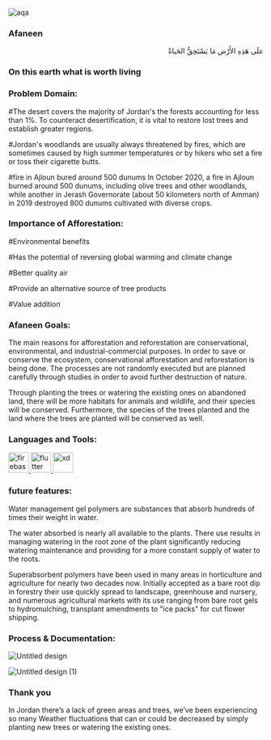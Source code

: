 ![aqa](https://user-images.githubusercontent.com/84340616/203003801-3fbc3ff4-ded4-487f-8917-97d7df304681.png)
<h3 align="left">Afaneen</h3>
<p <h3 align="right">علَى هَذِهِ الأَرْض مَا يَسْتَحِقُّ الحَياةْ</h3>
<h3 align="left">On this earth what is worth living</h3> </p>

<h3 align="left">Problem Domain:</h3>

#The desert covers the majority of Jordan's 
the forests accounting for less than 1%.
To counteract desertification, it is vital to restore lost trees and establish greater regions.

#Jordan's woodlands are usually always threatened by fires, 
which are sometimes caused by high summer temperatures or by hikers who set a fire or toss their cigarette butts.

#fire in Ajloun bured around 500 dunums
In October 2020, a fire in Ajloun burned around 500 dunums, including olive trees and other woodlands, while another in Jerash Governorate (about 50 kilometers north of Amman) in 2019 destroyed 800 dunums cultivated with diverse crops.

<h3 align="left">Importance of Afforestation:</h3>

#Environmental benefits

#Has the potential of reversing global warming and climate change

#Better quality air

#Provide an alternative source of tree products

#Value addition

<h3 align="left">Afaneen Goals:</h3>

The main reasons for afforestation and reforestation are conservational, environmental, 
and industrial-commercial purposes. In order to save or conserve the ecosystem, conservational afforestation and reforestation is being done. The processes are not randomly executed but are planned carefully through studies in order to avoid further destruction of nature.

Through planting the trees or watering the existing ones on abandoned land, there will be more habitats for animals and wildlife, and their species will be conserved. Furthermore, the species of the trees planted and the land where the trees are planted will be conserved as well.

<h3 align="left">Languages and Tools:</h3>
<p align="left"> <a href="https://firebase.google.com/" target="_blank" rel="noreferrer"> <img src="https://www.vectorlogo.zone/logos/firebase/firebase-icon.svg" alt="firebase" width="40" height="40"/> </a> <a href="https://flutter.dev" target="_blank" rel="noreferrer"> <img src="https://www.vectorlogo.zone/logos/flutterio/flutterio-icon.svg" alt="flutter" width="40" height="40"/> </a> <a href="https://www.adobe.com/products/xd.html" target="_blank" rel="noreferrer"> <img src="https://cdn.worldvectorlogo.com/logos/adobe-xd.svg" alt="xd" width="40" height="40"/> </a> </p>

<h3 align="left">future features:</h3>

Water management gel polymers are substances that absorb hundreds of times their weight in water.

The water absorbed is nearly all available to the plants. There use results in managing watering in the root zone of the plant significantly reducing watering maintenance and providing for a more constant supply of water to the roots.

Superabsorbent polymers have been used in many areas in horticulture and agriculture for nearly two decades now. Initially accepted as a bare root dip in forestry their use quickly spread to landscape, greenhouse and nursery, and numerous agricultural markets with its use ranging from bare root gels to hydromulching, transplant amendments to "ice packs" for cut flower shipping.

<h3 align="left">Process & Documentation:</h3>

![Untitled design](https://user-images.githubusercontent.com/84340616/203006252-63425637-3e2f-45ff-b6e1-55241ec654c6.png)

![Untitled design (1)](https://user-images.githubusercontent.com/84340616/203006261-c19d858c-cb69-4f88-b795-bb852b0db22f.png)

<h3 align="left">Thank you</h3>

In Jordan there’s a lack of green areas and trees, we’ve been experiencing so many Weather fluctuations that can or could be decreased
 by simply planting new trees or watering the existing ones.


<!-- flutter pub run easy_localization:generate -S "assets/translations" -O "lib/translations" -->
